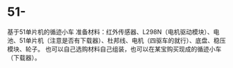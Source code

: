 # 51-
基于51单片机的循迹小车
准备材料：红外传感器、L298N（电机驱动模块）、电池、51单片机（注意是否有下载器）、杜邦线、电机（四驱车的就行）、底盘、稳压模块、轮子。
也可以自己选购材料自己组装，也可以在某宝购买现成的循迹小车（下载器）。
